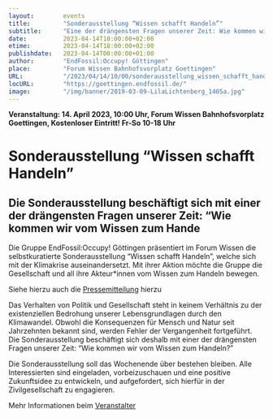 ```yaml
---
layout:        events
title:         "Sonderausstellung “Wissen schafft Handeln”"
subtitle:      "Eine der drängensten Fragen unserer Zeit: Wie kommen wir vom Wissen zum Handeln?"
date:          2023-04-14T10:00:00+02:00
etime:         2023-04-14T18:00:00+02:00
publishdate:   2023-04-14T00:00:00+01:00
author:        "EndFossil:Occupy! Göttingen"
place:         "Forum Wissen Bahnhofsvorplatz Goettingen"
URL:           "/2023/04/14/10/00/sonderausstellung_wissen_schafft_handeln"
locURL:        "https://goettingen.endfossil.de/"
image:         "/img/banner/2019-03-09-LilaLichtenberg_1405a.jpg"
---
```


**Veranstaltung: 14. April 2023, 10:00 Uhr, Forum Wissen Bahnhofsvorplatz Goettingen, Kostenloser Eintritt! Fr-So 10-18 Uhr**

Sonderausstellung “Wissen schafft Handeln”
===========

Die Sonderausstellung beschäftigt sich mit einer der drängensten Fragen unserer Zeit: “Wie kommen wir vom Wissen zum Hande
-----------

Die Gruppe EndFossil:Occupy! Göttingen präsentiert im Forum Wissen die selbstkuratierte Sonderausstellung “Wissen schafft Handeln”, welche sich mit der Klimakrise auseinandersetzt. Mit ihrer Aktion möchte die Gruppe die Gesellschaft und all ihre Akteur*innen vom Wissen zum Handeln bewegen.

Siehe hierzu auch die [Pressemitteilung](/post/2023-04-14_1357-pressemitteilung_zur_unangekündigten_sonderausstellung_wissen_schafft_handeln_im_forum_wissen-endfossiloccupy_göttingen/) hierzu

Das Verhalten von Politik und Gesellschaft steht in keinem Verhältnis zu der existenziellen Bedrohung unserer Lebensgrundlagen durch den Klimawandel. Obwohl die Konsequenzen für Mensch und Natur seit Jahrzehnten bekannt sind, werden Fehler der Vergangenheit fortgeführt. Die Sonderausstellung beschäftigt sich deshalb mit einer der drängensten Fragen unserer Zeit: “Wie kommen wir vom Wissen zum Handeln?”

Die Sonderausstellung soll das Wochenende über bestehen bleiben. Alle Interessierten sind eingeladen, vorbeizuschauen und eine positive Zukunftsidee zu entwickeln, und aufgefordert, sich hierfür in der Zivilgesellschaft zu engagieren.

Mehr Informationen beim [Veranstalter](https://goettingen.endfossil.de/)
